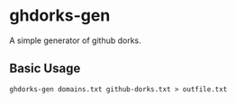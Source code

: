 # ghdorks-gen
A simple generator of github dorks.

## Basic Usage

```shell script
ghdorks-gen domains.txt github-dorks.txt > outfile.txt
```

